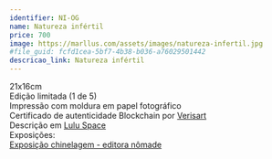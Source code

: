 ```yaml
---
identifier: NI-OG
name: Natureza infértil
price: 700
image: https://marllus.com/assets/images/natureza-infertil.jpg
#file_guid: fcfd1cea-5bf7-4b38-b036-a76029501442
descricao_link: Natureza infértil
---
```

21x16cm<br> Edição limitada (1 de 5) <br>Impressão com moldura em papel fotográfico <br> Certificado de autenticidade Blockchain por <a href="https://verisart.com/"> Verisart</a><br> Descrição em <a href="https://marllus.com/arte/2021/03/14/natureza-intertil.html">Lulu Space</a><br> Exposições:<br>
<a href="https://www.instagram.com/coletivoengasgato/">Exposição chinelagem - editora nômade</a>
